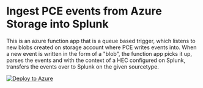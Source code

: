 # Ingest PCE events from Azure Storage into Splunk

This is an azure function app that is a queue based trigger, which listens to new blobs created on storage account where PCE writes events into.
When a new event is written in the form of a "blob", the function app picks it up, parses the events and with the context of a HEC configured on Splunk, transfers the events over to Splunk on the given sourcetype.

[![Deploy to Azure](https://aka.ms/deploytoazurebutton)](https://portal.azure.com/#create/Microsoft.Template/uri/https%3A%2F%2Fraw.githubusercontent.com%2Fillumio-shield%2FAzureTalksToSplunk%2Frefs%2Fheads%2Fazure-to-splunk-queue-trigger-only%2Fazuredeploy.json)
